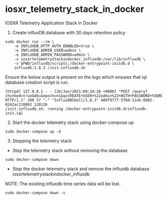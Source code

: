 # iosxr_telemetry_stack_in_docker
IOSXR Telemetry Application Stack in Docker

1. Create influxDB database with 30 days retention policy

```
sudo docker run --rm \
    -e INFLUXDB_HTTP_AUTH_ENABLED=true \
    -e INFLUXDB_ADMIN_USER=admin \
    -e INFLUXDB_ADMIN_PASSWORD=admin \
    -v iosxrtelemetrystackindocker_influxdb:/var/lib/influxdb \
    -v $PWD/influxdb/scripts:/docker-entrypoint-initdb.d \
    influxdb:1.8.3 /init-influxdb.sh
```

Ensure the below output is present on the logs which ensures that iql database creation script is run.
```
[httpd] 127.0.0.1 - - [26/Jan/2021:09:24:26 +0000] "POST /query?chunked=true&db=&epoch=ns&q=CREATE+USER+%22admin%22+WITH+PASSWORD+%5BREDACTED%5D+WITH+ALL+PRIVILEGES HTTP/1.1" 200 57 "-" "InfluxDBShell/1.8.3" 489f977f-5fb8-11eb-8002-0242ac110002 120126
/init-influxdb.sh: running /docker-entrypoint-initdb.d/influxdb-init.iql

```
2. Start the docker telemetry stack using docker-compose up
```
sudo docker-compose up -d
```

3.  Stopping the telemetry stack
* Stop the telemetry stack without removing the database
```
sudo docker-compose down
```
* Stop the docker telemetry stack and remove the influxdb database iosxrtelemetrystackindocker_influxdb  

NOTE: The existing influxdb time series data will be lost. 

```
sudo docker-compose down -v
```
